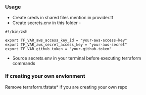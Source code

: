### Usage
- Create creds in shared files mention in provider.tf
- Create secrets.env in this folder - 
```
#!/bin/zsh

export TF_VAR_aws_access_key_id = "your-aws-access-key"
export TF_VAR_aws_secret_access_key = "your-aws-secret"
export TF_VAR_github_token = "your-github-token"

```
- Source secrets.env in your terminal before executing terraform commands

### If creating your own envionment
Remove terraform.tfstate* if you are creating your own repo